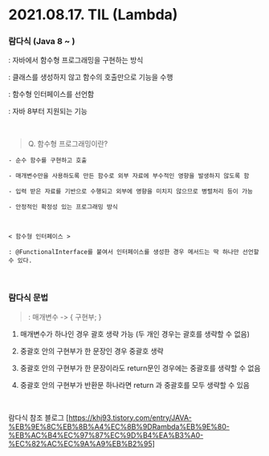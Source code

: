 # 2021.08.17. TIL (Lambda)

### 람다식 (Java 8 ~ )

  : 자바에서 함수형 프로그래밍을 구현하는 방식

  : 클래스를 생성하지 않고 함수의 호출만으로 기능을 수행

  :  함수형 인터페이스를 선언함

  :  자바 8부터 지원되는 기능

<br>

> Q. 함수형 프로그래밍이란?
```
- 순수 함수를 구현하고 호출

- 매개변수만을 사용하도록 만든 함수로 외부 자료에 부수적인 영향을 발생하지 않도록 함

- 입력 받은 자료를 기반으로 수행되고 외부에 영향을 미치지 않으므로 병렬처리 등이 가능

- 안정적인 확정성 있는 프로그래밍 방식



< 함수형 인터페이스 >

: @FunctionalInterface를 붙여서 인터페이스를 생성한 경우 메서드는 딱 하나만 선언할 수 있다.
```

<br>

### 람다식 문법
> :   매개변수 -> { 구현부; }

1. 매개변수가 하나인 경우 괄호 생략 가능
(두 개인 경우는 괄호를 생략할 수 없음)

2. 중괄호 안의 구현부가 한 문장인 경우 중괄호 생략

3. 중괄호 안의 구현부가 한 문장이라도 return문인 경우에는 중괄호를 생략할 수 없음

4. 중괄호 안의 구현부가 반환문 하나라면 return 과 중괄호를 모두 생략할 수 있음

<br>

람다식 참조 블로그 [https://khj93.tistory.com/entry/JAVA-%EB%9E%8C%EB%8B%A4%EC%8B%9DRambda%EB%9E%80-%EB%AC%B4%EC%97%87%EC%9D%B4%EA%B3%A0-%EC%82%AC%EC%9A%A9%EB%B2%95]
